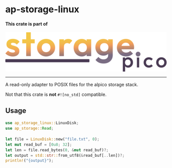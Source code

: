 # ap-storage-linux

#### This crate is part of

[![storage.pico logo](../../.logo.png)](https://github.com/alpico/storage.pico)

---

A read-only adapter to POSIX files for the alpico storage stack.

Not that this crate is __not__ `#![no_std]` compatible.

## Usage

```rust
use ap_storage_linux::LinuxDisk;
use ap_storage::Read;

let file = LinuxDisk::new("file.txt", 0);
let mut read_buf = [0u8; 32];
let len = file.read_bytes(0, &mut read_buf)?;
let output = std::str::from_utf8(&read_buf[..len])?;
println!("{output}");
```
